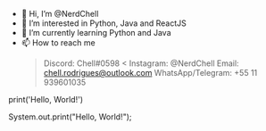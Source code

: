 - 👋 Hi, I’m @NerdChell
- 👀 I’m interested in Python, Java and ReactJS
- 🌱 I’m currently learning Python and Java
- 📫 How to reach me 
    > Discord: Chell#0598 <
      Instagram: @NerdChell
    > Email: chell.rodrigues@outlook.com
      WhatsApp/Telegram: +55 11 939601035


print('Hello, World!')

System.out.print("Hello, World!");
